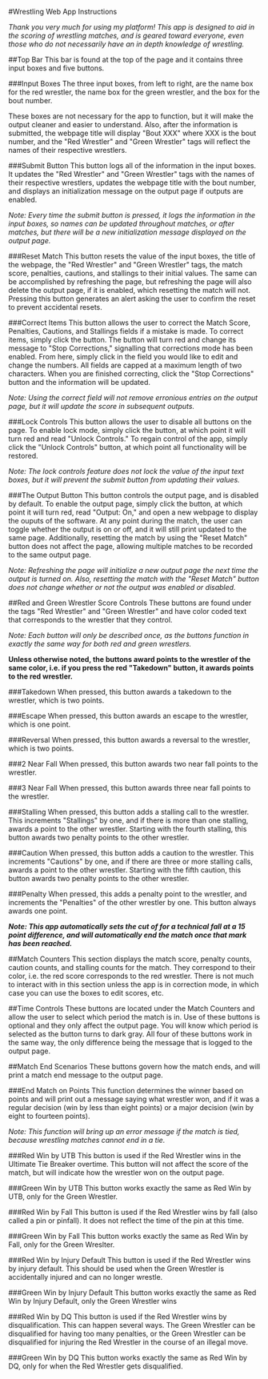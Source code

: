 #Wrestling Web App Instructions

*Thank you very much for using my platform! This app is designed to aid in the scoring of wrestling matches, and is geared toward everyone, even those who do not necessarily have an in depth knowledge of wrestling.*

##Top Bar
This bar is found at the top of the page and it contains three input boxes and five buttons. 

###Input Boxes
The three input boxes, from left to right, are the name box for the red wrestler, the name box for the green wrestler, and the box for the bout number.

These boxes are not necessary for the app to function, but it will make the output cleaner and easier to understand. Also, after the information is submitted, the webpage title will display "Bout XXX" where XXX is the bout number, and the "Red Wrestler" and "Green Wrestler" tags will reflect the names of their respective wrestlers.

###Submit Button
This button logs all of the information in the input boxes. It updates the "Red Wrestler" and "Green Wrestler" tags with the names of their respective wrestlers, updates the webpage title with the bout number, and displays an initialization message on the output page if outputs are enabled. 

*Note: Every time the submit button is pressed, it logs the information in the input boxes, so names can be updated throughout matches, or after matches, but there will be a new initialization message displayed on the output page.*

###Reset Match
This button resets the value of the input boxes, the title of the webpage, the "Red Wrestler" and "Green Wrestler" tags, the match score, penalties, cautions, and stallings to their initial values. The same can be accomplished by refreshing the page, but refreshing the page will also delete the output page, if it is enabled, which resetting the match will not. Pressing this button generates an alert asking the user to confirm the reset to prevent accidental resets.

###Correct Items
This button allows the user to correct the Match Score, Penalties, Cautions, and Stallings fields if a mistake is made. To correct items, simply click the button. The button will turn red and change its message to "Stop Corrections," signalling that corrections mode has been enabled. From here, simply click in the field you would like to edit and change the numbers. All fields are capped at a maximum length of two characters. When you are finished correcting, click the "Stop Corrections" button and the information will be updated.

*Note: Using the correct field will not remove erronious entries on the output page, but it will update the score in subsequent outputs.*

###Lock Controls
This button allows the user to disable all buttons on the page. To enable lock mode, simply click the button, at which point it will turn red and read "Unlock Controls." To regain control of the app, simply click the "Unlock Controls" button, at which point all functionality will be restored.

*Note: The lock controls feature does not lock the value of the input text boxes, but it will prevent the submit button from updating their values.*

###The Output Button
This button controls the output page, and is disabled by default. To enable the output page, simply click the button, at which point it will turn red, read "Output: On," and open a new webpage to display the ouputs of the software. At any point during the match, the user can toggle whether the output is on or off, and it will still print updated to the same page. Additionally, resetting the match by using the "Reset Match" button does not affect the page, allowing multiple matches to be recorded to the same output page.

*Note: Refreshing the page will initialize a new output page the next time the output is turned on. Also, resetting the match with the "Reset Match" button does not change whether or not the output was enabled or disabled.*


##Red and Green Wrestler Score Controls
These buttons are found under the tags "Red Wrestler" and "Green Wrestler" and have color coded text that corresponds to the wrestler that they control.

*Note: Each button will only be described once, as the buttons function in exactly the same way for both red and green wrestlers.*

**Unless otherwise noted, the buttons award points to the wrestler of the same color, i.e. if you press the red "Takedown" button, it awards points to the red wrestler.**

###Takedown
When pressed, this button awards a takedown to the wrestler, which is two points.

###Escape
When pressed, this button awards an escape to the wrestler, which is one point.

###Reversal
When pressed, this button awards a reversal to the wrestler, which is two points.

###2 Near Fall
When pressed, this button awards two near fall points to the wrestler.

###3 Near Fall
When pressed, this button awards three near fall points to the wrestler.

###Stalling
When pressed, this button adds a stalling call to the wrestler. This increments "Stallings" by one, and if there is more than one stalling, awards a point to the other wrestler. Starting with the fourth stalling, this button awards two penalty points to the other wrestler.

###Caution
When pressed, this button adds a caution to the wrestler. This increments "Cautions" by one, and if there are three or more stalling calls, awards a point to the other wrestler. Starting with the fifth caution, this button awards two penalty points to the other wrestler.

###Penalty
When pressed, this adds a penalty point to the wrestler, and increments the "Penalties" of the other wrestler by one. This button always awards one point.

*__Note: This app automatically sets the cut of for a technical fall at a 15 point difference, and will automatically end the match once that mark has been reached.__*

##Match Counters
This section displays the match score, penalty counts, caution counts, and stalling counts for the match. They correspond to their color, i.e. the red score corresponds to the red wrestler. There is not much to interact with in this section unless the app is in correction mode, in which case you can use the boxes to edit scores, etc. 

##Time Controls
These buttons are located under the Match Counters and allow the user to select which period the match is in. Use of these buttons is optional and they only affect the output page. You will know which period is selected as the button turns to dark gray. All four of these buttons work in the same way, the only difference being the message that is logged to the output page.

##Match End Scenarios
These buttons govern how the match ends, and will print a match end message to the output page. 

###End Match on Points
This function determines the winner based on points and will print out a message saying what wrestler won, and if it was a regular decision (win by less than eight points) or a major decision (win by eight to fourteen points). 

*Note: This function will bring up an error message if the match is tied, because wrestling matches cannot end in a tie.*

###Red Win by UTB
This button is used if the Red Wrestler wins in the Ultimate Tie Breaker overtime. This button will not affect the score of the match, but will indicate how the wrestler won on the output page. 

###Green Win by UTB
This button works exactly the same as Red Win by UTB, only for the Green Wrestler.

###Red Win by Fall
This button is used if the Red Wrestler wins by fall (also called a pin or pinfall). It does not reflect the time of the pin at this time. 

###Green Win by Fall
This button works exactly the same as Red Win by Fall, only for the Green Wreslter.

###Red Win by Injury Default
This button is used if the Red Wrestler wins by injury default. This should be used when the Green Wrestler is accidentally injured and can no longer wrestle.

###Green Win by Injury Default
This button works exactly the same as Red Win by Injury Default, only the Green Wrestler wins

###Red Win by DQ
This button is used if the Red Wrestler wins by disqualification. This can happen several ways. The Green Wrestler can be disqualified for having too many penalties, or the Green Wrestler can be disqualified for injuring the Red Wrestler in the course of an illegal move.

###Green Win by DQ
This button works exactly the same as Red Win by DQ, only for when the Red Wrestler gets disqualified.